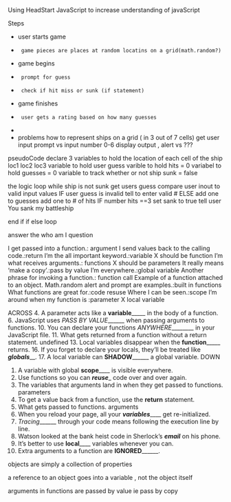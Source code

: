 Using HeadStart JavaScript to increase understanding of javaScript


Steps
 * user starts game 
 *      game pieces are places at random locatins on a grid(math.random?)
 * game begins  
 *      prompt for guess
 *      check if hit miss or sunk (if statement)
 * game finishes
 *      user gets a rating based on how many guesses
 * 
 * problems
 how to represent ships on a grid ( in 3 out of 7 cells)
 get user input prompt vs input number 0-6
 display output , alert vs ???


 pseudoCode
 declare 3 variables to hold the location of each cell of the ship
 loc1
 loc2 
 loc3
 variable to hold user guess
 varible to hold hits = 0
 variabel to hold guesses = 0
 variable to track whether or not ship sunk = false

 the logic 
 loop while ship is not sunk
 get users guess
 compare user inout to valid input values
 IF user guess is invalid
  tell to enter valid #
ELSE add one to guesses
    add one to # of hits
    IF number hits ==3
    set sank to true
    tell user You sank my battleship

end if
    if
    else
    loop

answer the who am I question

I get passed into a function.: argument
I send values back to the calling code.:return
I’m the all important keyword.:variable X should be function
I’m what receives arguments.: functions X should be parameters
It really means ‘make a copy’.:pass by value
I’m everywhere.:global variable
Another phrase for invoking a function.: function call
Example of a function attached to an object. Math.random
alert and prompt are examples.:built in functions
What functions are great for.:code resuse
Where I can be seen.:scope
I’m around when my function is :parameter X local variable

ACROSS
4. A parameter acts like a __variable_______ in the body of a
function.
6. JavaScript uses _PASS BY VALUE_______ when passing arguments
to functions.
10. You can declare your functions _ANYWHERE_________
in your JavaScript file.
11. What gets returned from a function without
a return statement. undefined
13. Local variables disappear when the
__function_______ returns.
16. If you forget to declare your locals, they’ll
be treated like ___globals_____.
17. A local variable can __SHADOW________ a global
variable.
DOWN
1. A variable with global __scope______ is visible everywhere.
2. Use functions so you can ___reuse____ code over and over
again.
3. The variables that arguments land in when they get
passed to functions. parameters
5. To get a value back from a function, use the ____return____
statement.
7. What gets passed to functions. arguments
8. When you reload your page, all your ___variables_______ get
re-initialized.
9. _Tracing_______ through your code means following the
execution line by line.
12. Watson looked at the bank heist code in Sherlock’s
___email___ on his phone.
14. It’s better to use __local______ variables whenever you
can.
15. Extra arguments to a function are __IGNORED________.

objects are simply a collection of properties

a reference to an object goes into a variable , not the object itself

arguments in functions are passed by value ie pass by copy